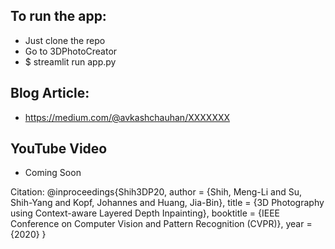 ## To run the app:
 - Just clone the repo
 - Go to 3DPhotoCreator
 - $ streamlit run app.py
 
## Blog Article:
- https://medium.com/@avkashchauhan/XXXXXXX

## YouTube Video
- Coming Soon

Citation:
@inproceedings{Shih3DP20,
  author = {Shih, Meng-Li and Su, Shih-Yang and Kopf, Johannes and Huang, Jia-Bin},
  title = {3D Photography using Context-aware Layered Depth Inpainting},
  booktitle = {IEEE Conference on Computer Vision and Pattern Recognition (CVPR)},
  year = {2020}
}
